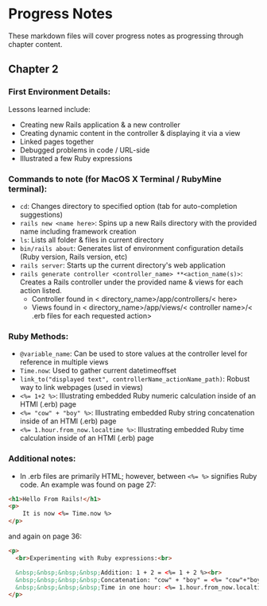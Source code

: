 # Progress Notes

These markdown files will cover progress notes as progressing through chapter content.

## Chapter 2
### First Environment Details:
Lessons learned include:
* Creating new Rails application & a new controller
* Creating dynamic content in the controller & displaying it via a view
* Linked pages together
* Debugged problems in code / URL-side
* Illustrated a few Ruby expressions

### Commands to note (for MacOS X Terminal / RubyMine terminal): 
* `cd`: Changes directory to specified option (tab for auto-completion suggestions)
* `rails new <name here>`: Spins up a new Rails directory with the provided name including framework creation
* `ls`: Lists all folder & files in current directory
* `bin/rails about`: Generates list of environment configuration details (Ruby version, Rails version, etc)
* `rails server`: Starts up the current directory's web application
* `rails generate controller <controller_name> **<action_name(s)>`: Creates a Rails controller under the provided name & views for each action listed.
  * Controller found in < directory_name>/app/controllers/< here>
  * Views found in < directory_name>/app/views/< controller name>/< .erb files for each requested action>

### Ruby Methods:
* `@variable_name`: Can be used to store values at the controller level for reference in multiple views
* `Time.now`: Used to gather current datetimeoffset
* `link_to("displayed text", controllerName_actionName_path)`: Robust way to link webpages (used in views)
* `<%= 1+2 %>`: Illustrating embedded Ruby numeric calculation inside of an HTMl (.erb) page
* `<%= "cow" + "boy" %>`: Illustrating embedded Ruby string concatenation inside of an HTMl (.erb) page
* `<%= 1.hour.from_now.localtime %>`: Illustrating embedded Ruby time calculation inside of an HTMl (.erb) page


### Additional notes:
* In .erb files are primarily HTML; however, between `<%= %>` signifies Ruby code. An example was found on page 27:
```HTML
<h1>Hello From Rails!</h1>
<p>
    It is now <%= Time.now %>
</p>
```
and again on page 36:
```HTML
<p>
  <br>Experimenting with Ruby expressions:<br>

  &nbsp;&nbsp;&nbsp;&nbsp;Addition: 1 + 2 = <%= 1 + 2 %><br>
  &nbsp;&nbsp;&nbsp;&nbsp;Concatenation: "cow" + "boy" = <%= "cow"+"boy" %><br>
  &nbsp;&nbsp;&nbsp;&nbsp;Time in one hour: <%= 1.hour.from_now.localtime %><br>
</p>
```